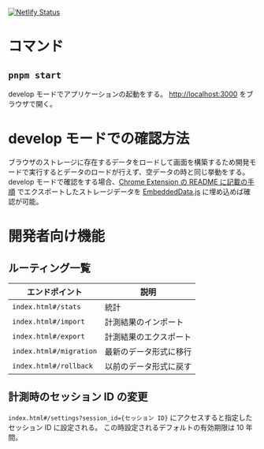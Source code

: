 [![Netlify Status](https://api.netlify.app/api/v1/badges/381b781f-df6b-451a-829e-d15634b9b72f/deploy-status)](https://app.netlify.app/sites/videomark-log-view/deploys)

# コマンド

## `pnpm start`

develop モードでアプリケーションの起動をする。
[http://localhost:3000](http://localhost:3000) をブラウザで開く。

# develop モードでの確認方法

ブラウザのストレージに存在するデータをロードして画面を構築するため開発モードで実行するとデータのロードが行えず、空データの時と同じ挙動をする。
develop モードで確認をする場合、[Chrome Extension の README に記載の手順](https://github.com/videomark/videomark-extension/) でエクスポートしたストレージデータを [EmbeddedData.js](https://github.com/videomark/videomark-log-view/blob/master/src/js/utils/ChromeExtensionWrapper/EmbeddedData.js) に埋め込めば確認が可能。

# 開発者向け機能

## ルーティング一覧

| エンドポイント          | 説明                   |
| ----------------------- | ---------------------- |
| `index.html#/stats`     | 統計                   |
| `index.html#/import`    | 計測結果のインポート   |
| `index.html#/export`    | 計測結果のエクスポート |
| `index.html#/migration` | 最新のデータ形式に移行 |
| `index.html#/rollback`  | 以前のデータ形式に戻す |

## 計測時のセッション ID の変更

`index.html#/settings?session_id={セッション ID}` にアクセスすると指定したセッション ID に設定される。
この時設定されるデフォルトの有効期限は 10 年間。
